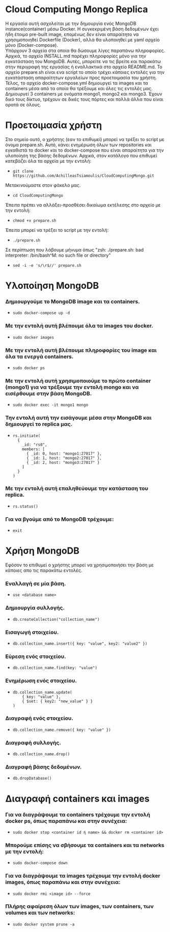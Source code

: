 # Cloud Computing Mongo Replica
Η εργασία αυτή ασχολείται με την δημουργία ενός MongoDB instance(container) μέσω Docker. Η συγκεκριμένη βάση δεδομένων έχει ήδη έτοιμο pre-built image, επομένως δεν είναι απαραίτητο να χρησιμοποιηθεί Dockerfile (Docker), αλλά θα υλοποιηθεί με yaml αρχείο μόνο (Docker-compose).  
Υπάρχουν 3 αρχεία στα οποία θα δώσουμε λίγες παραπάνω πληροφορίες. Αρχικά, το αρχείο INSTALL.md παρέχει πληροφορίες μόνο για την εγκατάσταση του MongoDB. Αυτές, μπορείτε να τις βρείτε και παρακάτω στην περιγραφή της εργασίας ή εναλλακτικά στο αρχείο README.md. 
Το αρχείο prepare.sh είναι ενα script το οποίο τρέχει κάποιες εντολές για την εγκατάσταση απαραίτητων εργαλείων προς προετοιμασία του χρήστη. Τέλος, το αρχείο docker-compose.yml δημιουργεί τα images και τα containers μέσα από τα οποία θα τρέξουμε και όλες τις εντολές μας.
Δημιουργεί 3 containers με ονόματα mongo1, mongo2 και mongo3. Έχουν δικό τους δίκτυο, τρέχουν σε δικές τους πόρτες και πολλά άλλα που είναι ορατά σε όλους.

# Προετοιμασία χρήστη

Στο σημείο αυτό, ο χρήστης (εαν το επιθυμεί) μπορεί να τρέξει το script με όνομα prepare.sh. Αυτό, κάνει ενημέρωση όλων των repositories και εγκαθιστά το docker και το docker-compose που είναι απαραίτητα για την υλοποίηση της βάσης δεδομένων.
Αρχικά, στον κατάλογο που επιθυμεί κατεβάζει όλα τα αρχεία με την εντολή:
-     git clone https://github.com/AchilleasTsiamoulis/CloudComputingMongo.git
Μετακινούμαστε στον φάκελο μας.
-     cd CloudComputingMongo
Έπειτα πρέπει να αλλάξει-προσθέσει δικαίωμα εκτέλεσης στο αρχείο με την εντολή:
-     chmod +x prepare.sh
Έπειτα μπορεί να τρέξει το script με την εντολή:
-     ./prepare.sh
Σε περίπτωση που λάβουμε μήνυμα όπως "zsh: ./prepare.sh: bad interpreter: /bin/bash^M: no such file or directory"
-     sed -i -e 's/\r$//' prepare.sh


# Υλοποίηση MongoDB  
### Δημιουργούμε το MongoDB image και τα containers. <br />
-     sudo docker-compose up -d

### Με την εντολή αυτή βλέπουμε όλα τα images του docker. <br />
-     sudo docker images

### Με την εντολή αυτή βλέπουμε πληροφορίες του image και όλα τα ενεργά containers. <br />
-     sudo docker ps 

### Με την εντολή αυτή χρησιμοποιούμε το πρώτο container (mongo1) για να τρέξουμε την εντολή mongo και να εισέρθουμε στην βάση MongoDB. <br />
-     sudo docker exec -it mongo1 mongo

### Την εντολή αυτή την εισάγουμε μέσα στην MongoDB και δημιουργεί το replica μας.
-     rs.initiate( 
        { 
          _id: "rs0", 
          members: [ 
            { _id: 0, host: "mongo1:27017" }, 
            { _id: 1, host: "mongo2:27017" }, 
            { _id: 2, host: "mongo3:27017" } 
          ] 
        } 
      )
  
### Με την εντολή αυτή επαληθεύουμε την κατάσταση του replica.
-     rs.status()

### Για να βγούμε από το MongoDB τρέχουμε:
-     exit


# Χρήση MongoDB
Εφόσον το επιθυμεί ο χρήστης μπορεί να χρησιμοποιήσει την βάση με κάποιες απο τις παρακάτω εντολές.

### Εναλλαγή σε μία βάση.
-     use <database name>
### Δημιουργία συλλογής.
-     db.createCollection("collection_name")
### Εισαγωγή στοιχείου.
-     db.collection_name.insert({ key: "value", key2: "value2" })
### Εύρεση ενός στοιχείου.
-     db.collection_name.find(key: "value")
### Ενημέρωση ενός στοιχείου.
-     db.collection_name.update(
          { key: "value" },          
          { $set: { key2: "new_value" } }  
      )
### Διαγραφή ενός στοιχείου.
-     db.collection_name.remove({ key: "value" })
### Διαγραφή συλλογής.
-     db.collection_name.drop()
### Διαγραφή βάσης δεδομένων.
-     db.dropDatabase()


# Διαγραφή containers και images
### Για να διαγράψουμε τα containers τρέχουμε την εντολή docker ps, όπως παραπάνω και στην συνέχεια:
-     sudo docker stop <container id ή name> && docker rm <container id>
### Μπορούμε επίσης να σβήσουμε τα containers και τα networks με την εντολή:
-     sudo docker-compose down
### Για να διαγράψουμε τα images τρέχουμε την εντολή docker images, όπως παραπάνω και στην συνέχεια:
-     sudo docker rmi <image id> --force 
### Πλήρης αφαίρεση όλων των images, των containers, των volumes και των networks:
-     sudo docker system prune -a 

















